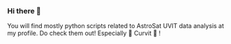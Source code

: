 ### Hi there 👋

You will find mostly python scripts related to AstroSat UVIT data analysis at my profile. Do check them out! Especially 🌟 Curvit 🌟 ! 

<!--
**prajwel/prajwel** is a ✨ _special_ ✨ repository because its `README.md` (this file) appears on your GitHub profile.

Here are some ideas to get you started:

- 🔭 I’m currently working on ...
- 🌱 I’m currently learning ...
- 👯 I’m looking to collaborate on ...
- 🤔 I’m looking for help with ...
- 💬 Ask me about ...
- 📫 How to reach me: ...
- 😄 Pronouns: ...
- ⚡ Fun fact: ...
-->

